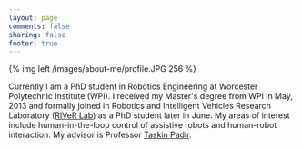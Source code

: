 ```yaml
---
layout: page
comments: false
sharing: false
footer: true
---
```


{% img left /images/about-me/profile.JPG 256 %}

Currently I am a PhD student in Robotics Engineering at Worcester Polytechnic Institute (WPI). I received my Master's degree from WPI in May, 2013 and formally joined in Robotics and Intelligent Vehicles Research Laboratory ([RIVeR Lab](http://robot.wpi.edu)) as a PhD student later in June. My areas of interest include human-in-the-loop control of assistive robots and human-robot interaction. My advisor is Professor [Taskin Padir](http://tpadir.weebly.com/).


